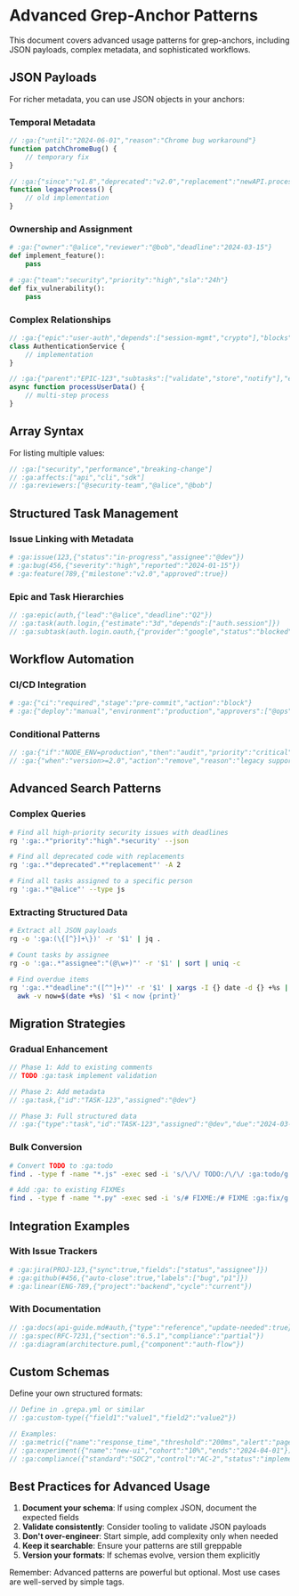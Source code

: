 # Advanced Grep-Anchor Patterns

This document covers advanced usage patterns for grep-anchors, including JSON payloads, complex metadata, and sophisticated workflows.

## JSON Payloads

For richer metadata, you can use JSON objects in your anchors:

### Temporal Metadata
```javascript
// :ga:{"until":"2024-06-01","reason":"Chrome bug workaround"}
function patchChromeBug() {
    // temporary fix
}

// :ga:{"since":"v1.8","deprecated":"v2.0","replacement":"newAPI.process"}
function legacyProcess() {
    // old implementation
}
```

### Ownership and Assignment
```python
# :ga:{"owner":"@alice","reviewer":"@bob","deadline":"2024-03-15"}
def implement_feature():
    pass

# :ga:{"team":"security","priority":"high","sla":"24h"}
def fix_vulnerability():
    pass
```

### Complex Relationships
```typescript
// :ga:{"epic":"user-auth","depends":["session-mgmt","crypto"],"blocks":["checkout"]}
class AuthenticationService {
    // implementation
}

// :ga:{"parent":"EPIC-123","subtasks":["validate","store","notify"],"estimate":"5d"}
async function processUserData() {
    // multi-step process
}
```

## Array Syntax

For listing multiple values:

```javascript
// :ga:["security","performance","breaking-change"]
// :ga:affects:["api","cli","sdk"]
// :ga:reviewers:["@security-team","@alice","@bob"]
```

## Structured Task Management

### Issue Linking with Metadata
```python
# :ga:issue(123,{"status":"in-progress","assignee":"@dev"})
# :ga:bug(456,{"severity":"high","reported":"2024-01-15"})
# :ga:feature(789,{"milestone":"v2.0","approved":true})
```

### Epic and Task Hierarchies
```javascript
// :ga:epic(auth,{"lead":"@alice","deadline":"Q2"})
// :ga:task(auth.login,{"estimate":"3d","depends":["auth.session"]})
// :ga:subtask(auth.login.oauth,{"provider":"google","status":"blocked"})
```

## Workflow Automation

### CI/CD Integration
```yaml
# :ga:{"ci":"required","stage":"pre-commit","action":"block"}
# :ga:{"deploy":"manual","environment":"production","approvers":["@ops"]}
```

### Conditional Patterns
```javascript
// :ga:{"if":"NODE_ENV=production","then":"audit","priority":"critical"}
// :ga:{"when":"version>=2.0","action":"remove","reason":"legacy support"}
```

## Advanced Search Patterns

### Complex Queries
```bash
# Find all high-priority security issues with deadlines
rg ':ga:.*"priority":"high".*security' --json

# Find all deprecated code with replacements
rg ':ga:.*"deprecated".*"replacement"' -A 2

# Find all tasks assigned to a specific person
rg ':ga:.*"@alice"' --type js
```

### Extracting Structured Data
```bash
# Extract all JSON payloads
rg -o ':ga:(\{[^}]+\})' -r '$1' | jq .

# Count tasks by assignee
rg -o ':ga:.*"assignee":"(@\w+)"' -r '$1' | sort | uniq -c

# Find overdue items
rg ':ga:.*"deadline":"([^"]+)"' -r '$1' | xargs -I {} date -d {} +%s | \
  awk -v now=$(date +%s) '$1 < now {print}'
```

## Migration Strategies

### Gradual Enhancement
```javascript
// Phase 1: Add to existing comments
// TODO :ga:task implement validation

// Phase 2: Add metadata
// :ga:task,{"id":"TASK-123","assigned":"@dev"}

// Phase 3: Full structured data
// :ga:{"type":"task","id":"TASK-123","assigned":"@dev","due":"2024-03-01"}
```

### Bulk Conversion
```bash
# Convert TODO to :ga:todo
find . -type f -name "*.js" -exec sed -i 's/\/\/ TODO:/\/\/ :ga:todo/g' {} +

# Add :ga: to existing FIXMEs
find . -type f -name "*.py" -exec sed -i 's/# FIXME:/# FIXME :ga:fix/g' {} +
```

## Integration Examples

### With Issue Trackers
```python
# :ga:jira(PROJ-123,{"sync":true,"fields":["status","assignee"]})
# :ga:github(#456,{"auto-close":true,"labels":["bug","p1"]})
# :ga:linear(ENG-789,{"project":"backend","cycle":"current"})
```

### With Documentation
```javascript
// :ga:docs(api-guide.md#auth,{"type":"reference","update-needed":true})
// :ga:spec(RFC-7231,{"section":"6.5.1","compliance":"partial"})
// :ga:diagram(architecture.puml,{"component":"auth-flow"})
```

## Custom Schemas

Define your own structured formats:

```javascript
// Define in .grepa.yml or similar
// :ga:custom-type({"field1":"value1","field2":"value2"})

// Examples:
// :ga:metric({"name":"response_time","threshold":"200ms","alert":"pagerduty"})
// :ga:experiment({"name":"new-ui","cohort":"10%","ends":"2024-04-01"})
// :ga:compliance({"standard":"SOC2","control":"AC-2","status":"implemented"})
```

## Best Practices for Advanced Usage

1. **Document your schema**: If using complex JSON, document the expected fields
2. **Validate consistently**: Consider tooling to validate JSON payloads
3. **Don't over-engineer**: Start simple, add complexity only when needed
4. **Keep it searchable**: Ensure your patterns are still greppable
5. **Version your formats**: If schemas evolve, version them explicitly

Remember: Advanced patterns are powerful but optional. Most use cases are well-served by simple tags. 
